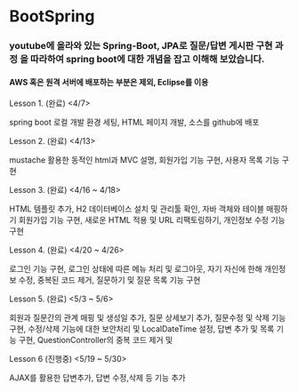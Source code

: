 # BootSpring

### youtube에 올라와 있는 Spring-Boot, JPA로 질문/답변 게시판 구현 과정 을 따라하여 spring boot에 대한 개념을 잡고 이해해 보았습니다.

#### AWS 혹은 원격 서버에 배포하는 부분은 제외, Eclipse를 이용

Lesson 1. (완료) <4/7> 

 spring boot 로컬 개발 환경 세팅, HTML 페이지 개발, 소스를 github에 배포

Lesson 2. (완료) <4/13>

 mustache 활용한 동적인 html과 MVC 설명, 회원가입 기능 구현, 사용자 목록 기능 구현

Lesson 3. (완료) <4/16 ~ 4/18>

 HTML 템플릿 추가, H2 데이터베이스 설치 및 관리툴 확인, 자바 객체와 테이블 매핑하기 회원가입 기능 구현, 새로운 HTML 적용 및 URL 리팩토링하기, 개인정보 수정 기능 구현

Lesson 4. (완료) <4/20 ~ 4/26>

 로그인 기능 구현, 로그인 상태에 따른 메뉴 처리 및 로그아웃, 자기 자신에 한해 개인정보 수정, 중복된 코드 제거, 질문하기 및 질문 목록 기능 구현

Lesson 5. (완료) <5/3 ~ 5/6>

 회원과 질문간의 관계 매핑 및 생성일 추가, 질문 상세보기 추가, 질문수정 및 삭제 기능 구현, 수정/삭제 기능에 대한 보안처리 및 LocalDateTime 설정, 답변 추가 및 목록 기능 구현, QuestionController의 중복 코드 제거 및 

Lesson 6 (진행중) <5/19 ~ 5/30>

 AJAX를 활용한 답변추가, 답변 수정,삭제 등 기능 추가

